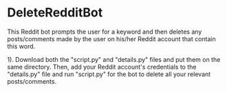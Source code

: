 # DeleteRedditBot
This Reddit bot prompts the user for a keyword and then deletes any posts/comments made by the user on his/her Reddit account that contain this word.

1). Download both the "script.py" and "details.py" files and put them on the same directory. Then, add your Reddit account's credentials to the "details.py" file and run "script.py" for the bot to delete all your relevant posts/comments.
